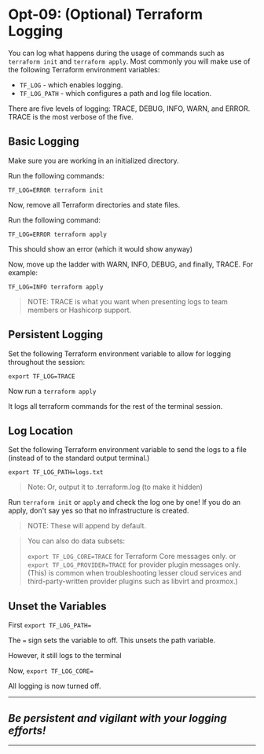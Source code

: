 # Opt-09: (Optional) Terraform Logging

You can log what happens during the usage of commands such as `terraform init` and `terraform apply`. Most commonly you will make use of the following Terraform environment variables:

- `TF_LOG`  - which enables logging.
- `TF_LOG_PATH` - which configures a path and log file location.

There are five levels of logging: TRACE, DEBUG, INFO, WARN, and ERROR. TRACE is the most verbose of the five.

## Basic Logging

Make sure you are working in an initialized directory.

Run the following commands:

`TF_LOG=ERROR terraform init`

Now, remove all Terraform directories and state files.

Run the following command:

`TF_LOG=ERROR terraform apply`

This should show an error (which it would show anyway)

Now, move up the ladder with WARN, INFO, DEBUG, and finally, TRACE. For example:

`TF_LOG=INFO terraform apply`

> NOTE: TRACE is what you want when presenting logs to team members or Hashicorp support.
> 
## Persistent Logging

Set the following Terraform environment variable to allow for logging throughout the session:

`export TF_LOG=TRACE`

Now run a `terraform apply`  

It logs all terraform commands for the rest of the terminal session. 

## Log Location

Set the following Terraform environment variable to send the logs to a file (instead of to the standard output terminal.)

`export TF_LOG_PATH=logs.txt`

> Note: Or, output it to .terraform.log  (to make it hidden)

Run `terraform init` or `apply` and check the log one by one! If you do an apply, don't say yes so that no infrastructure is created. 

> NOTE: These will append by default.

> You can also do data subsets:
>
>  `export TF_LOG_CORE=TRACE` for Terraform Core messages only. 
> or
> `export TF_LOG_PROVIDER=TRACE` for provider plugin messages only. (This) is common when troubleshooting lesser cloud services and third-party-written provider plugins such as libvirt and proxmox.)

## Unset the Variables

First `export TF_LOG_PATH=`

The `=` sign sets the variable to off. This unsets the path variable.

However, it still logs to the terminal

Now, `export TF_LOG_CORE=`

All logging is now turned off.

---
## *Be persistent and vigilant with your logging efforts!*

---
